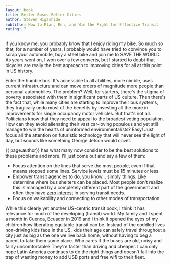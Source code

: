 ```yaml
---
layout: book
title: Better Buses Better Cities
author: Steven Higashide
subtitle: How to Plan, Run, and Win the Fight for Effective Transit
rating: 7
---
```


If you know me, you probably know that I enjoy riding my bike.  So much so
that, for a number of years, I probably would have tried to convince you to
scrap your automobile, buy a steel bike and join me to SAVE THE WORLD.  As
years went on, I won over a few converts, but I started to doubt that bicycles
are really the best approach to improving cities for all at this point in US
history.

Enter the humble bus.  It's accessible to all abilities, more nimble, uses
current infrastructure and can move orders of magnitude more people than
personal automobiles.  The problem?  Well, for starters, there's the stigma of
poverty associated with them in significant parts of US culture.  Then there's
the fact that, while many cities are starting to improve their bus systems,
they tragically undo most of the benefits by investing all the more in
improvements for single occupancy motor vehicles.  But that's not all.
Politicians know that they need to appeal to the broadest voting population.
How can they avoid alienating their vast car-loving populous and yet still
manage to win the hearts of uninformed environmentalists?  Easy!  Just focus
all the attention on futuristic technology that will never see the light of
day, but sounds like something George Jetson would covet.

{{ page.author}} has what many now consider to be the best solutions to these
problems and more.  I'll just come out and say a few of them:

* Focus attention on the lines that serve the most people, even if that means
  stopped some lines.  Service levels must be 15 minutes or less.
* Empower transit agencies to do, you know... simply things.  Like
  determine where bus shelters can be placed.  Most people don't realize this
is managed by a completely different part of the government and often they have
[zero interest](https://twitter.com/brentonson/status/1143866357932580869) in serving transit needs.  
* Focus on walkability and connecting to other modes of transportation.

While this clearly yet another US-centric transit book, I think it has
relevance for much of the developing (transit) world.  My family and I spent a
month in Cuenca, Ecuador in 2019 and I think it opened the eyes of my children
how liberating equitable transit can be.  Instead of the coddled lives
non-driving kids face in the US, kids their age can safely travel throughout a
city just as big as the one we live back home, without having to beg a parent
to take them some place.  Who cares if the buses are old, noisy and fairly
uncomfortable?  They're faster than driving and cheaper.  I can only hope Latin
America continues to do the right things and doesn't fall into the trap of
wasting money to add USB ports and free wifi to their fleet.
